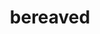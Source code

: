 --- 
layout: branching-narrative
permalink: "/modules/introduction/bereaved/"
title: bereaved
image:

#FIRST LEVEL
questions: 
  - question: Mr. Dee whom I cared for just passed away while I was there. I feel very emotional, because we established a close bond while caring for him over the last year. It all happened so fast. I don’t know how to get passed this.  I 
    link: 1
    background: bereaved/q1.jpg
    answers:
      - answer:
        text: Will talk to my palliative clinical lead and ask for guidance and support.
        link: 1a
   
      - answer:
        text: Am doing my best to get through my day of work. 
        link: 1b

#SECOND LEVEL

  - question: I’m  aware that I’m not coping well and feel emotionally drained, but I will focus on
    link: 1a
    background: bereaved/q2.jpg
    answers:
      - answer:
        text: Being gentle and patient with myself as I grieve and do what I can to keep some normal routine for health and social contact.
        feedback: It is important to feel heard and supported by your leadership team.  They can suggest self-care strategies to put in place.
        link: 2a
        background: bereaved/2a.jpg
   
      - answer:
        text: Making sure that I find support from a variety of sources such as family, friends, bereavement groups, chat rooms, etc.
        feedback: Feeling heard and supported by your leadership team, peers, friends and family is important.  They suggest self-care strategies to put in place.
        link: 2b
        background: bereaved/2b.jpg


  - question: I have decided to call the Employee Wellness Program and
    link: 1b
    background: bereaved/q3.jpg
    answers:
      - answer:
        text: Share my thoughts with someone over the phone as it will help me to get through the day.
        feedback: Getting information about grief can help you understand your responses and your personal journey of feelings and emotions. The EFAP program at VCH can be helpful.
        link: 3a
        background: bereaved/3a.jpg
   
      - answer:
        text: And set up an appointment with a counsellor. They will be able to listen and provide me with face to face support. I feel safe, as it is confidential.
        feedback: If you are concerned about yourself and your grief, seek professional help. The EFAP program at VCH is a helpful and discreet counselling source.
        link: 3b
        background: bereaved/3b.jpg

---